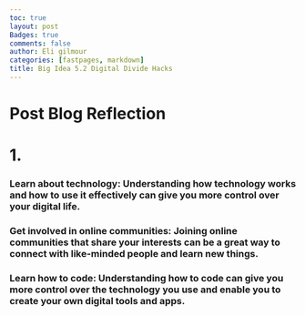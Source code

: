 ```yaml
---
toc: true
layout: post
Badges: true
comments: false
author: Eli gilmour
categories: [fastpages, markdown]
title: Big Idea 5.2 Digital Divide Hacks
---
```


# Post Blog Reflection

# 1. 

### Learn about technology: Understanding how technology works and how to use it effectively can give you more control over your digital life.

### Get involved in online communities: Joining online communities that share your interests can be a great way to connect with like-minded people and learn new things.

### Learn how to code: Understanding how to code can give you more control over the technology you use and enable you to create your own digital tools and apps.